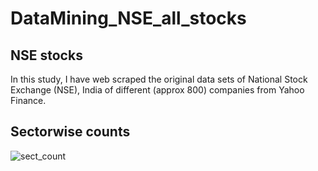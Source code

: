 # DataMining_NSE_all_stocks
## NSE stocks 
In this study, I have web scraped the original data sets of National Stock Exchange (NSE), India of different (approx 800) companies from Yahoo Finance.

## Sectorwise counts
![sect_count](https://cloud.githubusercontent.com/assets/16385390/19840972/73e2539a-9f02-11e6-98f0-a10d38fd8f69.png)
